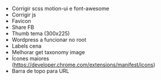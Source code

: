 
* Corrigir scss motion-ui e font-awesome
* Corrigir js
* Favicon
* Share FB
* Thumb tema (300x225)
* Wordpress a funcionar no root
* Labels cena
* Melhorar get taxonomy image
* Ícones maiores (https://developer.chrome.com/extensions/manifest/icons)
* Barra de topo para URL